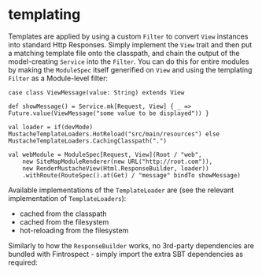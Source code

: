 # templating
Templates are applied by using a custom ```Filter``` to convert ```View``` instances into standard Http Responses. Simply implement the 
```View``` trait and then put a matching template file onto the classpath, and chain the output of the model-creating ```Service``` into 
the ```Filter```. You can do this for entire modules by making the ```ModuleSpec``` itself generified on ```View``` and using the 
templating ```Filter``` as a Module-level filter:

```
case class ViewMessage(value: String) extends View

def showMessage() = Service.mk[Request, View] { _ => Future.value(ViewMessage("some value to be displayed")) }

val loader = if(devMode) MustacheTemplateLoaders.HotReload("src/main/resources") else MustacheTemplateLoaders.CachingClasspath(".")

val webModule = ModuleSpec[Request, View](Root / "web",
    new SiteMapModuleRenderer(new URL("http://root.com")),
    new RenderMustacheView(Html.ResponseBuilder, loader))
    .withRoute(RouteSpec().at(Get) / "message" bindTo showMessage)
```

Available implementations of the `TemplateLoader` are (see the relevant implementation of `TemplateLoaders`):
- cached from the classpath
- cached from the filesystem
- hot-reloading from the filesystem

Similarly to how the ```ResponseBuilder``` works, no 3rd-party dependencies are bundled with Fintrospect - simply import the extra SBT dependencies 
as required:
